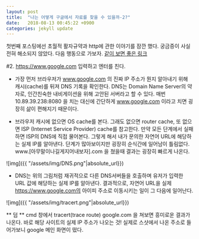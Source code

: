 ```yaml
---
layout: post
title:  "나는 어떻게 구글에서 자료를 찾을 수 있을까-2?"
date:   2018-08-13 00:45:22 +0900
categories: jekyll update
---
```

첫번째 포스팅에선 초월적 활자규약과 http에 관한 이야기를 잠깐 했다. 
궁금증이 사실 전혀 해소되지 않았다. 다음 행동으로 가보자. [같이 보면 좋은 링크](https://webhostinggeeks.com/guides/dns/
)

#2. https://www.google.com 입력하고 엔터를 친다. 
- 가장 먼저 브라우저가 www.google.com 의 진짜 IP 주소가 뭔지 알아내기 위해 캐시(cache)를 뒤져 DNS 기록을 확인한다. DNS는 Domain Name Server의 약자로, 인간친숙한 내비게이션을 위해 고안된 서버라고 할 수 있다. 매번 10.89.39.238:8080 을 치는 대신에 간단하게 www.google.com 이라고 치면 굉장히 삶이 편해지기 때문이다. 

- 브라우저 캐시에 없으면 OS cache를 본다. 그래도 없으면 router cache, 또 없으면 ISP (Internet Service Provider) cache를 참고한다. 만약 모든 단계에서 실패하면 ISP의 DNS에 직접 물어본다. 그렇게 해서 내가 문의한 자연어 URL에 해당하는 실제 IP를 알아낸다. 단계가 많아보이지만 굉장히 순식간에 일어남이 틀림없다. www.[아무말이나길게지어내보자].com 을 쳤을때 결과는 굉장히 빠르게 나온다. 

 ![img]({{ "/assets/img/DNS.png"|absolute_url}})

- DNS는 위의 그림처럼 재귀적으로 다른 DNS서버들을 호출하며 유저가 입력한 URL 값에 해당하는 실제 IP를 알아낸다. 결과적으로, 자연어 URL을 실제 https://www.google.com의 아이피 주소로 이동시키는 일이 그 다음에 일어난다. 

 ![img]({{ "/assets/img/tracert.png"|absolute_url}})

 ** 덤 **
cmd 창에서 tracert(trace route) google.com 을 쳐보면 흥미로운 결과가 나온다. 바로 해당 사이트의 실제 IP 주소가 나오는 것! 실제로 스샷에서 나온 주소로 들어가보니 google 메인 화면이 떴다. 





[jekyll-docs]: https://jekyllrb.com/docs/home
[jekyll-gh]:   https://github.com/jekyll/jekyll
[jekyll-talk]: https://talk.jekyllrb.com/

